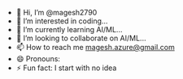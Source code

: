- 👋 Hi, I’m @magesh2790
- 👀 I’m interested in coding...
- 🌱 I’m currently learning AI/ML...
- 💞️ I’m looking to collaborate on AI/ML...
- 📫 How to reach me magesh.azure@gmail.com
- 😄 Pronouns: 
- ⚡ Fun fact: I start with no idea

<!---
magesh2790/magesh2790 is a ✨ special ✨ repository because its `README.md` (this file) appears on your GitHub profile.
You can click the Preview link to take a look at your changes.
--->
